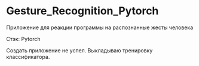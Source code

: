 # Gesture_Recognition_Pytorch
Приложение для реакции программы на распознанные жесты человека


Стэк: Pytorch

Создать приложение не успел. Выкладываю тренировку классификатора.
